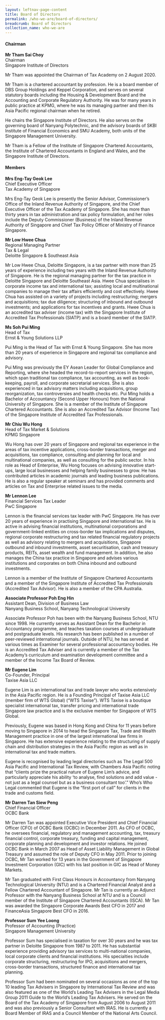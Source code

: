 ```yaml
---
layout: leftnav-page-content
title: Board of Directors
permalink: /who-we-are/board-of-directors/
breadcrumb: Board of Directors
collection_name: who-we-are
---
```


#### **Chairman**

**Mr Tham Sai Choy** <br>
Chairman <br>
Singapore Institute of Directors

Mr Tham was appointed the Chairman of Tax Academy on 2 August 2020.

Mr Tham is a chartered accountant by profession.  He is a board member of DBS Group Holdings and Keppel Corporation, and serves on several statutory boards including the Housing & Development Board and the Accounting and Corporate Regulatory Authority.  He was for many years in public practice at KPMG, where he was its managing partner and then its Asia Pacific regional chairman when he retired.  

He chairs the Singapore Institute of Directors.  He also serves on the governing board of Nanyang Polytechnic, and the advisory boards of SKBI Institute of Financial Economics and SMU Academy, both units of the Singapore Management University. 

Mr Tham is a Fellow of the Institute of Singapore Chartered Accountants, the Institute of Chartered Accountants in England and Wales, and the Singapore Institute of Directors.  

#### **Members**

**Mrs Eng-Tay Geok Lee** <br>
Chief Executive Officer <br>
Tax Academy of Singapore <br>

Mrs Eng-Tay Geok Lee is presently the Senior Advisor, Commissioner’s Office of the Inland Revenue Authority of Singapore, and the Chief Executive Officer of the Tax Academy of Singapore. She has more than thirty years in tax administration and tax policy formulation, and her roles include the Deputy Commissioner (Business) of the Inland Revenue Authority of Singapore and Chief Tax Policy Officer of Ministry of Finance Singapore. <br>

**Mr Low Hwee Chua** <br>
Regional Managing Partner <br>
Tax & Legal <br>
Deloitte Singapore & Southeast Asia <br>

Mr Low Hwee Chua, Deloitte Singapore, is a tax partner with more than 25 years of experience including two years with the Inland Revenue Authority of Singapore. He is the regional managing partner for the tax practice in Deloitte Singapore and Deloitte Southeast Asia. Hwee Chua specialises in corporate income tax and international tax; assisting local and multinational companies to manage their tax affairs efficiently and cost effectively. Hwee Chua has assisted on a variety of projects including restructuring; mergers and acquisitions; tax due diligence; structuring of inbound and outbound investments; and applications for tax incentives and grants. Hwee Chua is an accredited tax adviser (income tax) with the Singapore Institute of Accredited Tax Professionals (SIATP) and is a board member of the SIATP. <br>

**Ms Soh Pui Ming** <br>
Head of Tax <br>
Ernst & Young Solutions LLP <br>

Pui Ming is the Head of Tax with Ernst & Young Singapore. She has more than 20 years of experience in Singapore and regional tax compliance and advisory. 

Pui Ming was previously the EY Asean Leader for Global Compliance and Reporting, where she headed the record-to-report services in the region, which span traditional tax compliance, tax accounting, as well as book-keeping, payroll, and corporate secretarial services. She is also experienced in tax advisory matters including acquisitions, group reorganization, tax controversies and health checks etc. Pui Ming holds a Bachelor of Accountancy (Second Upper Honours) from the National University of Singapore. She is a member of the Institute of Singapore Chartered Accountants. She is also an Accredited Tax Advisor (Income Tax) of the Singapore Institute of Accredited Tax Professionals. 

**Mr Chiu Wu Hong** <br>
Head of Tax Market & Solutions <br>
KPMG Singapore <br>

Wu Hong has over 20 years of Singapore and regional tax experience in the areas of tax incentive applications, cross-border transactions, merger and acquisitions, tax compliance, consulting and planning for local and multinational companies, as well as consulting for the public sector. In his role as Head of Enterprise, Wu Hong focuses on advising innovative start-ups, large local businesses and helping family businesses to grow. He has contributed articles in academic journals and leading business publications. He is also a regular speaker at seminars and has provided comments and articles on Tax and Enterprise related issues to the media. <br>

**Mr Lennon Lee** <br>
Financial Services Tax Leader <br>
PwC Singapore <br>

Lennon is the financial services tax leader with PwC Singapore.  He has over 20 years of experience in practising Singapore and international tax.  He is active in advising financial institutions, multinational corporations and government-linked entities on cross-border tax implications and disputes, regional corporate restructuring and tax related financial regulatory projects as well as advisory relating to mergers and acquisitions, Singapore outbound and inbound investments, asset securitisation, cash and treasury products, REITs, asset wealth and fund management. In addition, he also manages the China tax practice in Singapore and advises various institutions and corporates on both China inbound and outbound investments.

Lennon is a member of the Institute of Singapore Chartered Accountants and a member of the Singapore Institute of Accredited Tax Professionals (Accredited Tax Advisor).  He is also a member of the CPA Australia. <br>

**Associate Professor Poh Eng Hin** <br>
Assistant Dean, Division of Business Law <br>
Nanyang Business School, Nanyang Technological University <br>

Associate Professor Poh has been with the Nanyang Business School, NTU since 1998. He currently serves as Assistant Dean for the Bachelor in Accountancy programme, and teaches taxation courses at undergraduate and postgraduate levels. His research has been published in a number of peer-reviewed international journals. Outside of NTU, he has served at various times as Examiner for several professional accountancy bodies. He is an Accredited Tax Adviser and is currently a member of the Tax Academy’s curriculum and examination development committee and a member of the Income Tax Board of Review. <br>

**Mr Eugene Lim** <br>
Co-Founder, Principal <br>
Taxise Asia LLC <br>

Eugene Lim is an international tax and trade lawyer who works extensively in the Asia Pacific region.  He is a Founding Principal of Taxise Asia LLC (member firm of WTS Global) (“WTS Taxise”).  WTS Taxise is a boutique specialist international tax, transfer pricing and international trade Singapore law practice and is the exclusive member for Singapore of WTS Global.

Previously, Eugene was based in Hong Kong and China for 11 years before moving to Singapore in 2014 to head the Singapore Tax, Trade and Wealth Management practice in one of the largest international law firms in Singapore. He has extensive experience relating to the structuring of supply chain and distribution strategies in the Asia Pacific region as well as in international tax and trade matters. 

Eugene is recognised by leading legal directories such as The Legal 500 Asia Pacific and International Tax Review, with Chambers Asia Pacific noting that “clients prize the practical nature of Eugene Lim’s advice, and particularly appreciate his ability ‘to analyse, find solutions and add value - not just as a legal counsel but as a business consultant too’.” Who’s Who Legal commented that Eugene is the “first port of call” for clients in the trade and customs field. <br>

**Mr Darren Tan Siew Peng** <br>
Chief Financial Officer <br>
OCBC Bank <br>

Mr Darren Tan was appointed Executive Vice President and Chief Financial Officer (CFO) of OCBC Bank (OCBC) in December 2011. As CFO of OCBC, he oversees financial, regulatory and management accounting, tax, treasury financial control, corporate treasury, funding and capital management, corporate planning and development and investor relations. He joined OCBC Bank in March 2007 as Head of Asset Liability Management in Global Treasury and assumed the role of Deputy CFO in May 2011. Prior to joining OCBC, Mr Tan worked for 13 years in the Government of Singapore Investment Corporation (GIC) with his last position in GIC as Head of Money Markets. 

Mr Tan graduated with First Class Honours in Accountancy from Nanyang Technological University (NTU) and is a Chartered Financial Analyst and a Fellow Chartered Accountant of Singapore. Mr Tan is currently an Adjunct Professor with the Nanyang Business School at NTU and is a Council member of the Institute of Singapore Chartered Accountants (ISCA). Mr Tan was awarded the Singapore Corporate Awards Best CFO in 2017 and FinanceAsia Singapore Best CFO in 2016. 

**Professor Sum Yee Loong** <br>
Professor of Accounting (Practice) <br>
Singapore Management University <br>

Professor Sum has specialised in taxation for over 30 years and he was tax partner in Deloitte Singapore from 1987 to 2011. He has substantial experience providing advisory tax services to multi-national companies, local corporate clients and financial institutions. His specialties include corporate structuring, restructuring for IPO, acquisitions and mergers, cross-border transactions, structured finance and international tax planning. 

Professor Sum had been nominated on several occasions as one of the top 10 leading Tax Advisers in Singapore by International Tax Review and was also featured as one of the World’s Leading Tax Advisers in the Legal Media Group 2011 Guide to the World’s Leading Tax Advisers. He served on the Board of the Tax Academy of Singapore from August 2006 to August 2011 and was also previously a Senior Consultant with IRAS. He is currently a Board Member of IRAS and a Council Member of the National Arts Council. 
